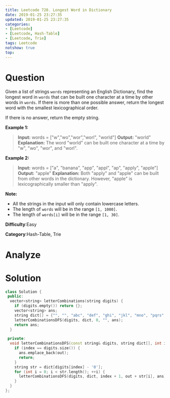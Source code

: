 ```yaml
---
title: Leetcode 720. Longest Word in Dictionary
date: 2019-01-25 23:27:35
updated: 2019-01-25 23:27:35
categories: 
- [Leetcode]
- [Leetcode, Hash-Table]
- [Leetcode, Trie]
tags: Leetcode
notshow: true
top:
---
```


# Question

Given a list of strings  `words`  representing an English Dictionary, find the longest word in  `words`  that can be built one character at a time by other words in  `words`. If there is more than one possible answer, return the longest word with the smallest lexicographical order.

If there is no answer, return the empty string.

**Example 1:**  

> **Input:** 
> words = ["w","wo","wor","worl", "world"]
> **Output:** "world"
> **Explanation:** 
> The word "world" can be built one character at a time by "w", "wo", "wor", and "worl".

**Example 2:**  

> **Input:** 
> words = ["a", "banana", "app", "appl", "ap", "apply", "apple"]
> **Output:** "apple"
> **Explanation:** 
> Both "apply" and "apple" can be built from other words in the dictionary. However, "apple" is lexicographically smaller than "apply".

**Note:**

- All the strings in the input will only contain lowercase letters.
- The length of  `words`  will be in the range  `[1, 1000]`.
- The length of  `words[i]`  will be in the range  `[1, 30]`.

**Difficulty**:Easy

**Category**:Hash-Table, Trie

<!-- more -->

# Analyze

# Solution

```cpp
class Solution {
 public:
  vector<string> letterCombinations(string digits) {
    if (digits.empty()) return {};
    vector<string> ans;
    string dict[] = {"", "", "abc", "def", "ghi", "jkl", "mno", "pqrs", "tuv", "wxyz"};
    letterCombinationsDFS(digits, dict, 0, "", ans);
    return ans;
  }

 private:
  void letterCombinationsDFS(const string& digits, string dict[], int index, string out, vector<string>& ans) {
    if (index == digits.size()) {
      ans.emplace_back(out);
      return;
    }
    string str = dict[digits[index] - '0'];
    for (int i = 0; i < str.length(); ++i) {
      letterCombinationsDFS(digits, dict, index + 1, out + str[i], ans);
    }
  }
};
```


